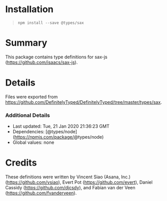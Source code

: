Installation
============

> `npm install --save @types/sax`

Summary
=======

This package contains type definitions for sax-js (https://github.com/isaacs/sax-js).

Details
=======

Files were exported from https://github.com/DefinitelyTyped/DefinitelyTyped/tree/master/types/sax.

### Additional Details

-   Last updated: Tue, 21 Jan 2020 21:36:23 GMT
-   Dependencies: <span class="citation" data-cites="types/node">\[@types/node\]</span>(https://npmjs.com/package/<span class="citation" data-cites="types/node">@types/node</span>)
-   Global values: none

Credits
=======

These definitions were written by Vincent Siao (Asana, Inc.) (https://github.com/vsiao), Evert Pot (https://github.com/evert), Daniel Cassidy (https://github.com/djcsdy), and Fabian van der Veen (https://github.com/fvanderveen).
